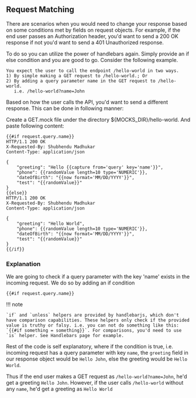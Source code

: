 ## Request Matching

There are scenarios when you would need to change your response based on some conditions met by fields on request objects. For example, if the end user passes an Authorization header, you'd want to send a 200 OK response if not you'd want to send a 401 Unauthorized response.

To do so you can utilize the power of handlebars again. Simply provide an if else condition and you are good to go. Consider the following example.

```
You expect the user to call the endpoint /hello-world in two ways.
1) By simple making a GET request to /hello-world.; Or
2) By adding a query parameter name in the GET request to /hello-world.
   i.e. /hello-world?name=John
```

Based on how the user calls the API, you'd want to send a different
response. This can be done in following manner:

Create a GET.mock file under the directory ${MOCKS_DIR}/hello-world. And paste following content:

```
{{#if request.query.name}}
HTTP/1.1 200 OK
X-Requested-By: Shubhendu Madhukar
Content-Type: application/json

{
    "greeting": "Hello {{capture from='query' key='name'}}",
    "phone": {{randomValue length=10 type='NUMERIC'}},
    "dateOfBirth": "{{now format='MM/DD/YYYY'}}",
    "test": "{{randomValue}}"
}
{{else}}
HTTP/1.1 200 OK
X-Requested-By: Shubhendu Madhukar
Content-Type: application/json

{
    "greeting": "Hello World",
    "phone": {{randomValue length=10 type='NUMERIC'}},
    "dateOfBirth": "{{now format='MM/DD/YYYY'}}",
    "test": "{{randomValue}}"
}
{{/if}}
```

### Explanation

We are going to check if a query parameter with the key 'name' exists in the incoming request. We do so by adding an if condition

```
{{#if request.query.name}}
```

!!! note

    `if` and `unless` helpers are provided by handlebarjs, which don't have comparison capabilities. These helpers only check if the provided value is truthy or falsy. i.e. you can not do something like this: `{{#if something = something}}`. For comparisons, you'd need to use `is` helper. See Handlebars page for example.

Rest of the code is self explanatory, where if the condition is true, i.e. incoming request has a query parameter with key `name`, the `greeting` field in our response object would be `Hello John`, else the greeting would be `Hello World`.

Thus if the end user makes a GET request as `/hello-world?name=John`, he'd get a greeting `Hello John`. However, if the user calls `/hello-world` without any `name`, he'd get a greeting as `Hello World`

